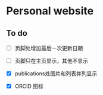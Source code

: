 # Personal website

## To do

-   [ ] 页脚处增加最后一次更新日期

-   [ ] 页脚只在主页显示，其他不显示

-   [x] publications处图片和列表并列显示

-   [x] ORCID 图标
